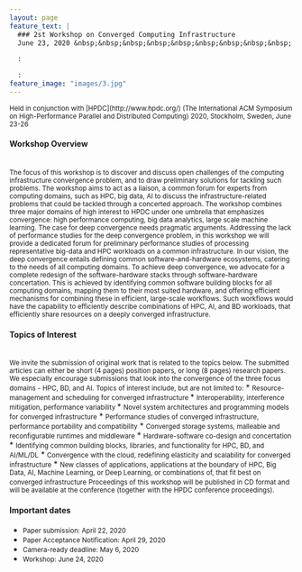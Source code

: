 ```yaml
---
layout: page
feature_text: | 
  ### 2st Workshop on Converged Computing Infrastructure
  June 23, 2020 &nbsp;&nbsp;&nbsp;&nbsp;&nbsp;&nbsp;&nbsp;&nbsp;&nbsp; Stockholm, Sweden

  :

  :
feature_image: "images/3.jpg"
---
```


<small>
Held in conjunction with [HPDC](http://www.hpdc.org/) (The International ACM Symposium on High-Performance Parallel and Distributed Computing) 2020, Stockholm, Sweden, June 23-26
</small>

#### Workshop Overview	
<br/>
<small>
The focus of this workshop is to discover and discuss open challenges of the computing infrastructure convergence problem, and to draw preliminary solutions for tackling such problems. The workshop aims to act as a liaison, a common forum for experts from computing domains, such as HPC, big data, AI to discuss the infrastructure-related problems that could be tackled through a concerted approach. The workshop combines three major domains of high interest to HPDC under one umbrella that emphasizes convergence: high performance computing, big data analytics, large scale machine learning. 
</small>

<small>
The case for deep convergence needs pragmatic arguments. Addressing the lack of performance studies for the deep convergence problem, in this workshop we will provide a dedicated forum for preliminary performance studies of processing representative big-data and HPC workloads on a common infrastructure. In our vision, the deep convergence entails defining common software-and-hardware ecosystems, catering to the needs of all computing domains. To achieve deep convergence, we advocate for a complete redesign of the software-hardware stacks through software-hardware concertation. This is achieved by identifying common software building blocks for all computing domains, mapping them to their most suited hardware, and offering efficient mechanisms for combining these in efficient, large-scale workflows. Such workflows would have the capability to efficiently describe combinations of HPC, AI, and BD workloads, that efficiently share resources on a deeply converged infrastructure.
</small>

#### Topics of Interest
<br/>
<small>
We invite the submission of original work that is related to the topics below. The submitted articles can either be short (4 pages) position papers, or long (8 pages) research papers. We especially encourage submissions that look into the convergence of the three focus domains - HPC, BD, and AI. Topics of interest include, but are not limited to:</small>
* <small> Resource-management and scheduling for converged infrastructure </small>
* <small> Interoperability, interference mitigation, performance variability </small>
* <small>  Novel system architectures and programming models for converged infrastructure</small>
* <small>  Performance studies of converged infrastructure, performance portability and compatibility</small>
* <small>  Converged storage systems, malleable and reconfigurable runtimes and middleware</small>
* <small>  Hardware-software co-design and concertation</small>
* <small>  Identifying common building blocks, libraries, and functionality for HPC, BD, and AI/ML/DL</small>
* <small>  Convergence with the cloud, redefining elasticity and scalability for converged infrastructure</small>
* <small>  New classes of applications, applications at the boundary of HPC, Big Data, AI, Machine Learning, or Deep Learning, or combinations of, that fit best on converged infrastructure</small>

<small>
Proceedings of this workshop will be published in CD format and will be available at the
conference (together with the HPDC conference proceedings).
</small>

#### Important dates

* <small>Paper submission: April 22, 2020 </small>
* <small>Paper Acceptance Notification: April 29, 2020</small>
* <small>Camera-ready deadline: May 6, 2020</small>
* <small>Workshop: June 24, 2020</small>
